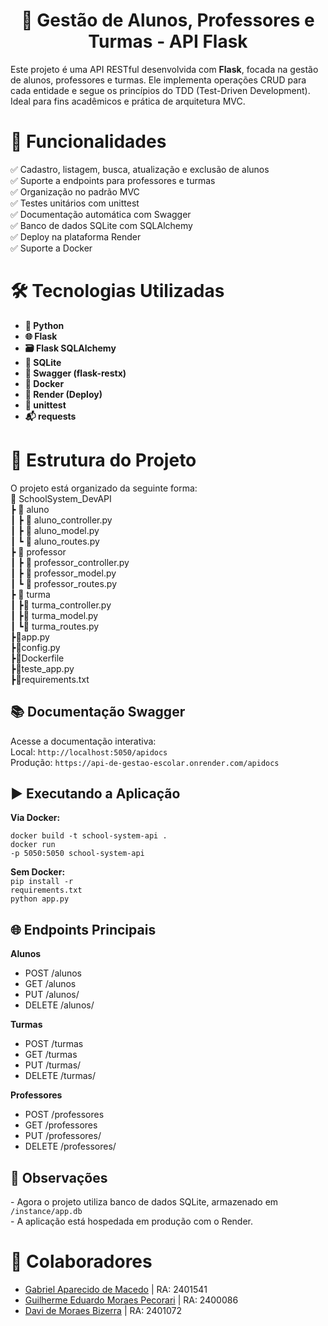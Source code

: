 <h1 align="center">🏫 Gestão de Alunos, Professores e Turmas - API Flask</h1>
Este projeto é uma API RESTful desenvolvida com <strong>Flask</strong>, focada na gestão de alunos, professores e turmas. Ele implementa operações CRUD para cada entidade e segue os princípios do TDD (Test-Driven Development). Ideal para fins acadêmicos e prática de arquitetura MVC.

<h1>🚀 Funcionalidades</h1>
✅ Cadastro, listagem, busca, atualização e exclusão de alunos<br>
✅ Suporte a endpoints para professores e turmas<br>
✅ Organização no padrão MVC<br>
✅ Testes unitários com unittest<br>
✅ Documentação automática com Swagger<br>
✅ Banco de dados SQLite com SQLAlchemy<br>
✅ Deploy na plataforma Render<br>
✅ Suporte a Docker<br>

<h1>🛠 Tecnologias Utilizadas</h1>
<ul>
<li><strong>🐍 Python</strong><br></li>
<li><strong>🌐 Flask</strong><br></li>
<li><strong>🗃️ Flask SQLAlchemy</strong><br></li>
<li><strong>🧩 SQLite</strong><br></li>
<li><strong>📄 Swagger (flask-restx)</strong><br></li>
<li><strong>🐳 Docker</strong><br></li>
<li><strong>🚀 Render (Deploy)</strong><br></li>
<li><strong>🧪 unittest</strong><br></li>
<li><strong>📬 requests</strong><br></li>
</ul>
<h1>📁 Estrutura do Projeto</h1>
O projeto está organizado da seguinte forma:<br>
📂 SchoolSystem_DevAPI<br>
 ┣ 📂 aluno<br>
 ┃ ┣ 📄 aluno_controller.py<br>
 ┃ ┣ 📄 aluno_model.py<br>
 ┃ ┗ 📄 aluno_routes.py<br>
 ┣ 📂 professor<br>
 ┃ ┣ 📄 professor_controller.py<br>
 ┃ ┣ 📄 professor_model.py<br>
 ┃ ┗ 📄 professor_routes.py<br>
 ┣ 📂 turma<br>
 ┃ ┣📄 turma_controller.py<br>
 ┃ ┣📄 turma_model.py<br>
 ┃ ┗📄 turma_routes.py<br>
 ┣📄app.py<br>
 ┣📄config.py<br>
 ┣📄Dockerfile<br>
 ┣📄teste_app.py<br>
 ┣📄requirements.txt<br>

<h2>📚 Documentação Swagger</h2>
Acesse a documentação interativa:<br>
Local: <code>http://localhost:5050/apidocs</code><br>
Produção: <code>https://api-de-gestao-escolar.onrender.com/apidocs</code><br>

<h2>▶️ Executando a Aplicação</h2>
<strong>Via Docker:</strong>

<code>docker build -t school-system-api .</code><br> 
<code>docker run -p 5050:5050 school-system-api</code><br>

<strong>Sem Docker:</strong><br> 
<code>pip install -r requirements.txt</code><br> 
<code>python app.py</code><br>

<h2>🌐 Endpoints Principais</h2>

<b>Alunos</b><br>
<ul>
<li>POST /alunos<br></li>
<li>GET /alunos<br></li>
<li>PUT /alunos/<id><br></li>
<li>DELETE /alunos/<id><br></li>
</ul>

<b>Turmas</b><br>
<ul>
<li>POST /turmas<br></li>
<li>GET /turmas<br></li>
<li>PUT /turmas/<id><br></li>
<li>DELETE /turmas/<id><br></li>
</ul>

<b>Professores</b><br>
<ul>
<li>POST /professores<br></li>
<li>GET /professores<br></li>
<li>PUT /professores/<id><br></li>
<li>DELETE /professores/<id><br></li>
</ul>

<h2>🎯 Observações</h2>
- Agora o projeto utiliza banco de dados SQLite, armazenado em <code>/instance/app.db</code><br>
- A aplicação está hospedada em produção com o Render.

 <h1>👥 Colaboradores</h1>
<ul>
  <li><a href="https://github.com/gabmacedo">Gabriel Aparecido de Macedo</a> | RA: 2401541</li>
  <li><a href="https://github.com/GuilhermePecorari">Guilherme Eduardo Moraes Pecorari</a> | RA: 2400086</li>
  <li><a href="https://github.com/Davibizerra">Davi de Moraes Bizerra</a> | RA: 2401072</li>
</ul>
